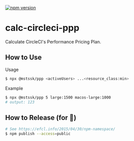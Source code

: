 [![npm version](https://badge.fury.io/js/%40mstssk%2Fppp.svg)](https://badge.fury.io/js/%40mstssk%2Fppp)

# calc-circleci-ppp
Calculate CircleCI's Performance Pricing Plan.

## How to Use

Usage
```sh
$ npx @mstssk/ppp <activeUsers> ...<resource_class:min>
```

Example
```sh
$ npx @mstssk/ppp 5 large:1500 macos-large:1000
# output: 123
```

## How to Release (for 🍏)

```sh
# See https://efcl.info/2015/04/30/npm-namespace/
$ npm publish --access=public
```

